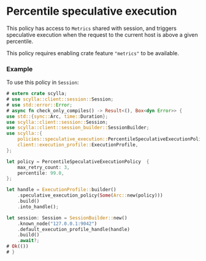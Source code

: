 # Percentile speculative execution

This policy has access to `Metrics` shared with session, and triggers
speculative execution when the request to the current host is above a
given percentile.

This policy requires enabling crate feature `"metrics"` to be available.


### Example
To use this policy in `Session`:
```rust
# extern crate scylla;
# use scylla::client::session::Session;
# use std::error::Error;
# async fn check_only_compiles() -> Result<(), Box<dyn Error>> {
use std::{sync::Arc, time::Duration};
use scylla::client::session::Session;
use scylla::client::session_builder::SessionBuilder;
use scylla::{
    policies::speculative_execution::PercentileSpeculativeExecutionPolicy,
    client::execution_profile::ExecutionProfile,
};

let policy = PercentileSpeculativeExecutionPolicy  {
    max_retry_count: 3,
    percentile: 99.0,
};

let handle = ExecutionProfile::builder()
    .speculative_execution_policy(Some(Arc::new(policy)))
    .build()
    .into_handle();

let session: Session = SessionBuilder::new()
    .known_node("127.0.0.1:9042")
    .default_execution_profile_handle(handle)
    .build()
    .await?;
# Ok(())
# }
```
